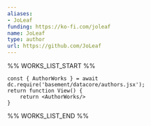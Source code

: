 ```yaml
---
aliases:
- JoLeaf
funding: https://ko-fi.com/joleaf
name: JoLeaf
type: author
url: https://github.com/JoLeaf
---
```



%% WORKS_LIST_START %%

```datacorejsx
const { AuthorWorks } = await dc.require('basement/datacore/authors.jsx');
return function View() {
    return <AuthorWorks/>
}
```
%% WORKS_LIST_END %%
